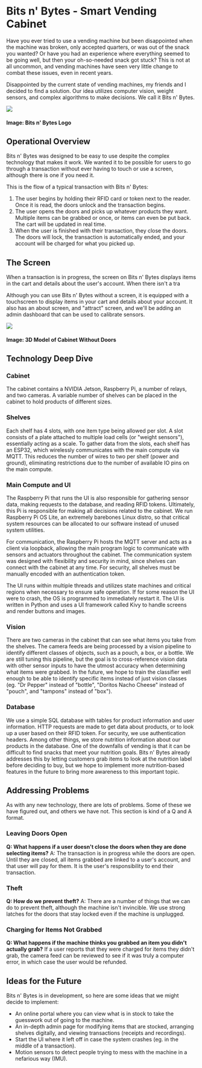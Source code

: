 # Bits n' Bytes - Smart Vending Cabinet

Have you ever tried to use a vending machine but been disappointed when the machine was broken, only accepted quarters, or was out of the snack you wanted? Or have you had an experience where everything seemed to be going well, but then your oh-so-needed snack got stuck? This is not at all uncommon, and vending machines have seen very little change to combat these issues, even in recent years.

Disappointed by the current state of vending machines, my friends and I decided to find a solution. Our idea utilizes computer vision, weight sensors, and complex algorithms to make decisions. We call it Bits n' Bytes.

![](/assets/projects/project0/bitsnbytes-logo-lockup.png)

#### Image: Bits n' Bytes Logo

## Operational Overview

Bits n' Bytes was designed to be easy to use despite the complex technology that makes it work. We wanted it to be possible for users to go through a transaction without ever having to touch or use a screen, although there is one if you need it.

This is the flow of a typical transaction with Bits n' Bytes:
1. The user begins by holding their RFID card or token next to the reader. Once it is read, the doors unlock and the transaction begins.
2. The user opens the doors and picks up whatever products they want. Multiple items can be grabbed or once, or items can even be put back. The cart will be updated in real time.
3. When the user is finished with their transaction, they close the doors. The doors will lock, the transaction is automatically ended, and your account will be charged for what you picked up.

## The Screen

When a transaction is in progress, the screen on Bits n' Bytes displays items in the cart and details about the user's account. When there isn't a tra

Although you can use Bits n' Bytes without a screen, it is equipped with a touchscreen to display items in your cart and details about your account. It also has an about screen, and "attract" screen, and we'll be adding an admin dashboard that can be used to calibrate sensors.

![](/assets/projects/project0/cabinet_cad_model.png)

#### Image: 3D Model of Cabinet Without Doors

## Technology Deep Dive

### Cabinet
The cabinet contains a NVIDIA Jetson, Raspberry Pi, a number of relays, and two cameras. A variable number of shelves can be placed in the cabinet to hold products of different sizes.

### Shelves
Each shelf has 4 slots, with one item type being allowed per slot. A slot consists of a plate attached to multiple load cells (or "weight sensors"), essentially acting as a scale. To gather data from the slots, each shelf has an ESP32, which wirelessly communicates with the main compute via MQTT. This reduces the number of wires to two per shelf (power and ground), eliminating restrictions due to the number of available IO pins on the main compute.

### Main Compute and UI
The Raspberry Pi that runs the UI is also responsible for gathering sensor data, making requests to the database, and reading RFID tokens. Ultimately, this Pi is responsible for making all decisions related to the cabinet. We run Raspberry Pi OS Lite, an extremely barebones Linux distro, so that critical system resources can be allocated to our software instead of unused system utilities.

For communication, the Raspberry Pi hosts the MQTT server and acts as a client via loopback, allowing the main program logic to communicate with sensors and actuators throughout the cabinet. The communication system was designed with flexibility and security in mind, since shelves can connect with the cabinet at any time. For security, all shelves must be manually encoded with an authentication token.

The UI runs within multiple threads and utilizes state machines and critical regions when necessary to ensure safe operation. If for some reason the UI were to crash, the OS is programmed to immediately restart it. The UI is written in Python and uses a UI framework called Kivy to handle screens and render buttons and images.

### Vision
There are two cameras in the cabinet that can see what items you take from the shelves. The camera feeds are being processed by a vision pipeline to identify different classes of objects, such as a pouch, a box, or a bottle. We are still tuning this pipeline, but the goal is to cross-reference vision data with other sensor inputs to have the utmost accuracy when determining what items were grabbed. In the future, we hope to train the classifier well enough to be able to identify specific items instead of just vision classes (eg. "Dr Pepper" instead of "bottle", "Doritos Nacho Cheese" instead of "pouch", and "tampons" instead of "box").

### Database
We use a simple SQL database with tables for product information and user information. HTTP requests are made to get data about products, or to look up a user based on their RFID token. For security, we use authentication headers.
Among other things, we store nutrition information about our products in the database. One of the downfalls of vending is that it can be difficult to find snacks that meet your nutrition goals. Bits n' Bytes already addresses this by letting customers grab items to look at the nutrition label before deciding to buy, but we hope to implement more nutrition-based features in the future to bring more awareness to this important topic.

## Addressing Problems
As with any new technology, there are lots of problems. Some of these we have figured out, and others we have not. This section is kind of a Q and A format.

### Leaving Doors Open
**Q: What happens if a user doesn't close the doors when they are done selecting items?** 
A: The transaction is in progress while the doors are open. Until they are closed, all items grabbed are linked to a user's account, and that user will pay for them. It is the user's responsibility to end their transaction.

### Theft
**Q: How do we prevent theft?**
A: There are a number of things that we can do to prevent theft, although the machine isn't invincible. We use strong latches for the doors that stay locked even if the machine is unplugged.

### Charging for Items Not Grabbed
**Q: What happens if the machine thinks you grabbed an item you didn't actually grab?**
If a user reports that they were charged for items they didn't grab, the camera feed can be reviewed to see if it was truly a computer error, in which case the user would be refunded.

## Ideas for the Future
Bits n' Bytes is in development, so here are some ideas that we might decide to implement:
- An online portal where you can view what is in stock to take the guesswork out of going to the machine.
- An in-depth admin page for modifying items that are stocked, arranging shelves digitally, and viewing transactions (receipts and recordings).
- Start the UI where it left off in case the system crashes (eg. in the middle of a transaction).
- Motion sensors to detect people trying to mess with the machine in a nefarious way (IMU).

